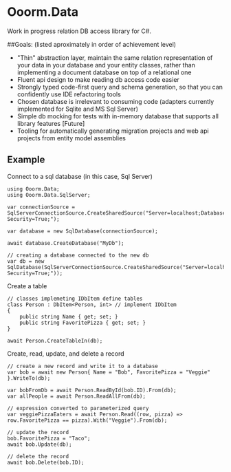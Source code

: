 # Ooorm.Data

Work in progress relation DB access library for C#.

##Goals: (listed aproximately in order of achievement level)
 * "Thin" abstraction layer, maintain the same relation representation of your data in your database and your entity classes, rather than implementing a document database on top of a relational one
 * Fluent api design to make reading db access code easier 
 * Strongly typed code-first query and schema generation, so that you can confidently use IDE refactoring tools
 * Chosen database is irrelevant to consuming code (adapters currently implemented for Sqlite and MS Sql Server)
 * Simple db mocking for tests with in-memory database that supports all library features
 [Future]
 * Tooling for automatically generating migration projects and web api projects from entity model assemblies

## Example

Connect to a sql database (in this case, Sql Server)
```
using Ooorm.Data;
using Ooorm.Data.SqlServer;

var connectionSource = SqlServerConnectionSource.CreateSharedSource("Server=localhost;Database=master;Integrated Security=True;");

var database = new SqlDatabase(connectionSource);

await database.CreateDatabase("MyDb");

// creating a database connected to the new db
var db = new SqlDatabase(SqlServerConnectionSource.CreateSharedSource("Server=localhost;Database=MyDb;Integrated Security=True;"));

```

Create a table
```
// classes implemeting IDbItem define tables
class Person : DbItem<Person, int> // implement IDbItem
{    
    public string Name { get; set; }
    public string FavoritePizza { get; set; }
}

await Person.CreateTableIn(db);
```

Create, read, update, and delete a record
```
// create a new record and write it to a database
var bob = await new Person{ Name = "Bob", FavoritePizza = "Veggie" }.WriteTo(db);

var bobFromDb = await Person.ReadById(bob.ID).From(db);
var allPeople = await Person.ReadAllFrom(db);

// expression converted to parameterized query
var veggiePizzaEaters = await Person.Read((row, pizza) => row.FavoritePizza == pizza).With("Veggie").From(db);

// update the record
bob.FavoritePizza = "Taco";
await bob.Update(db);

// delete the record
await bob.Delete(bob.ID);
```
